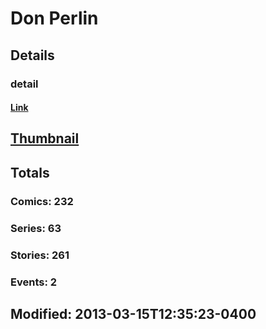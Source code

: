 # Don  Perlin 
## Details
### detail
#### [Link](http://marvel.com/comics/creators/964/don_perlin?utm_campaign=apiRef&utm_source=225578a89fc76f3d20fbffda5d17a88d)
## [Thumbnail](http://i.annihil.us/u/prod/marvel/i/mg/3/80/4bc3417669f04.jpg)
## Totals
### Comics: 232
### Series: 63
### Stories: 261
### Events: 2
## Modified: 2013-03-15T12:35:23-0400